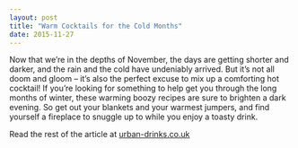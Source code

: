 ```yaml
---
layout: post
title: "Warm Cocktails for the Cold Months"
date: 2015-11-27
---
```

Now that we’re in the depths of November, the days are getting shorter and darker, and the rain and the cold have undeniably arrived. But it’s not all doom and gloom – it’s also the perfect excuse to mix up a comforting hot cocktail! If you’re looking for something to help get you through the long months of winter, these warming boozy recipes are sure to brighten a dark evening. So get out your blankets and your warmest jumpers, and find yourself a fireplace to snuggle up to while you enjoy a toasty drink.

Read the rest of the article at [urban-drinks.co.uk](http://www.urban-drinks.co.uk/blog/warm-cocktails-for-the-cold-months/)
